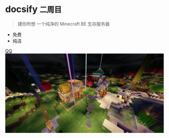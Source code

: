 # docsify <small>二周目</small>

> 建你所想
> 一个纯净的 Minecraft BE 生存服务器

- 免费
- 纯洁

[QQ](https://jq.qq.com/?_wv=1027&k=5UqznJs)
![](_media/2/0.png)
